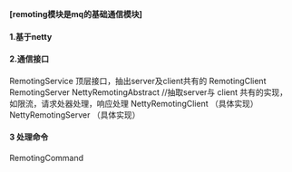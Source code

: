  
 **[remoting模块是mq的基础通信模块]**

#### 1.基于netty

#### 2.通信接口 
RemotingService 顶层接口，抽出server及client共有的
  RemotingClient 
  RemotingServer
  NettyRemotingAbstract 
    //抽取server与 client 共有的实现，如限流，请求处器处理，响应处理
    NettyRemotingClient （具体实现）
    NettyRemotingServer （具体实现）
  

#### 3 处理命令
RemotingCommand
    